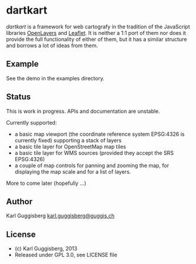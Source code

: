 # dartkart

_dartkart_ is a framework for web cartografy in the tradition of the
JavaScript libraries [OpenLayers](http://www.openlayers.org) and 
[Leaflet](http://leafletjs.com/). It is neither a 1:1 port of 
them nor does it provide the full functionality of either of them, 
but it has a similar structure and borrows a lot of ideas from them.

## Example
See the demo in the examples directory.

## Status
This is work in progress. APIs and documentation are unstable. 

Currently supported:

  - a basic map viewport (the coordinate reference system EPSG:4326
    is currently fixed) supporting a stack of layers
  - a basic tile layer for OpenStreetMap map tiles
  - a basic tile layer for WMS sources (provided they accept the SRS
	EPSG:4326)	
  - a couple of map controls for panning and zooming the map, for
    displaying the map scale and for a list of layers. 

More to come later (hopefully ...)

## Author
Karl Guggisberg <karl.guggisberg@guggis.ch>

## License 

* (c) Karl Guggisberg, 2013
* Released under GPL 3.0, see LICENSE file 
